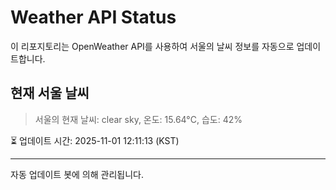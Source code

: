 
# Weather API Status

이 리포지토리는 OpenWeather API를 사용하여 서울의 날씨 정보를 자동으로 업데이트합니다.

## 현재 서울 날씨
> 서울의 현재 날씨: clear sky, 온도: 15.64°C, 습도: 42%

⏳ 업데이트 시간: 2025-11-01 12:11:13 (KST)

---
자동 업데이트 봇에 의해 관리됩니다.
